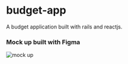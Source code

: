 # budget-app
A budget application built with rails and reactjs.

### Mock up built with Figma
![mock up](https://i.ibb.co/KsHfzcy/Budget.png)
